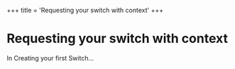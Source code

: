 +++
title = 'Requesting your switch with context'
+++

# Requesting your switch with context

In Creating your first Switch...
